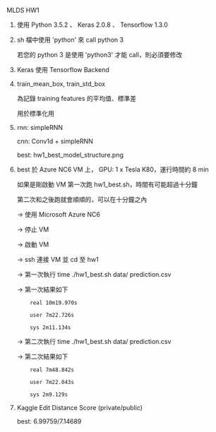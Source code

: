 MLDS HW1

1.	使用 Python 3.5.2 、 Keras 2.0.8 、 Tensorflow 1.3.0

2.	sh 檔中使用 'python' 來 call python 3

	若您的 python 3 是使用 'python3'  才能 call，則必須要修改

3.	Keras 使用 Tensorflow Backend

4.	train_mean_box, train_std_box 

	為記錄 training features 的平均值、標準差

	用於標準化用

5.	rnn: simpleRNN

	cnn: Conv1d + simpleRNN

	best: hw1_best_model_structure.png

6.	best 於 Azure NC6 VM 上， GPU: 1 x Tesla K80，運行時間約 8 min
	
	如果是剛啟動 VM 第一次跑 hw1_best.sh，時間有可能超過十分鐘

	第二次和之後跑就會順順的，可以在十分鐘之內

	-> 使用 Microsoft Azure NC6

	-> 停止 VM

	-> 啟動 VM

	-> ssh 連接 VM 並 cd 至 hw1

	-> 第一次執行 time ./hw1_best.sh data/ prediction.csv

	-> 第一次結果如下

			real 10m19.970s

			user 7m22.726s

			sys 2m11.134s

	-> 第二次執行 time ./hw1_best.sh data/ prediction.csv

	-> 第二次結果如下

			real 7m48.842s

			user 7m22.043s

			sys 2m9.129s




7.	Kaggle Edit Distance Score (private/public)

	best: 6.99759/7.14689